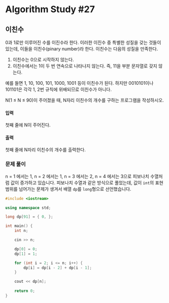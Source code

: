# Algorithm Study #27

## 이친수

0과 1로만 이루어진 수를 이진수라 한다. 이러한 이진수 중 특별한 성질을 갖는 것들이 있는데, 이들을 이친수(pinary number)라 한다. 이친수는 다음의 성질을 만족한다.

1. 이친수는 0으로 시작하지 않는다.
2. 이친수에서는 1이 두 번 연속으로 나타나지 않는다. 즉, 11을 부분 문자열로 갖지 않는다.

예를 들면 1, 10, 100, 101, 1000, 1001 등이 이친수가 된다. 하지만 0010101이나 101101은 각각 1, 2번 규칙에 위배되므로 이친수가 아니다.

N(1 ≤ N ≤ 90)이 주어졌을 때, N자리 이친수의 개수를 구하는 프로그램을 작성하시오.

#### 입력

첫째 줄에 N이 주어진다.

#### 출력

첫째 줄에 N자리 이친수의 개수를 출력한다.

### 문제 풀이

n = 1 에서는 1, n = 2 에서는 1, n = 3 에서는 2, n = 4 에서는 3으로 피보나치 수열처럼 값이 증가하고 있습니다. 피보나치 수열과 같은 방식으로 풀었는데, 값이 ```int```의 표현 범위를 넘어가는 문제가 생겨서 배열 ```dp```를 ```long```형으로 선언했습니다.

``` cpp
#include <iostream>

using namespace std;

long dp[91] = { 0, };

int main() {
    int n;

    cin >> n;

    dp[0] = 0;
    dp[1] = 1;

    for (int i = 2; i <= n; i++) {
        dp[i] = dp[i - 2] + dp[i - 1];
    }

    cout << dp[n];
    
    return 0;
}
```